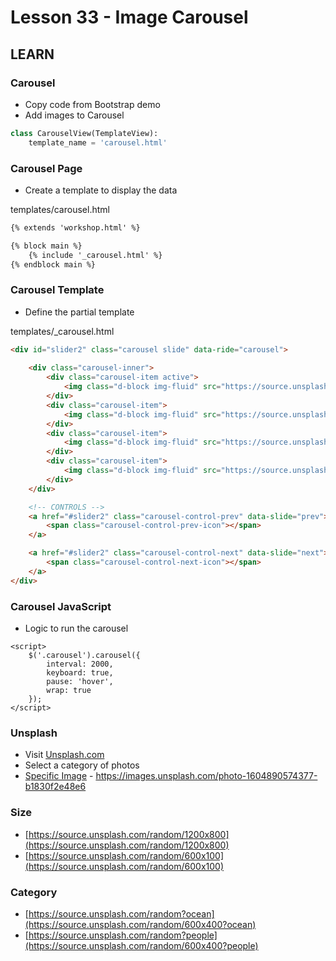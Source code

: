 # Lesson 33 - Image Carousel

## LEARN

### Carousel
* Copy code from Bootstrap demo
* Add images to Carousel

```python
class CarouselView(TemplateView):
    template_name = 'carousel.html'
```


### Carousel Page
* Create a template to display the data

templates/carousel.html

```html
{% extends 'workshop.html' %}

{% block main %}
    {% include '_carousel.html' %}
{% endblock main %}

```


### Carousel Template
* Define the partial template

templates/_carousel.html

```html
<div id="slider2" class="carousel slide" data-ride="carousel">
           
    <div class="carousel-inner">
        <div class="carousel-item active">
            <img class="d-block img-fluid" src="https://source.unsplash.com/random/1200x800?bear" alt="Bear">
        </div>
        <div class="carousel-item">
            <img class="d-block img-fluid" src="https://source.unsplash.com/random/1200x800?forest" alt="Forest">
        </div>
        <div class="carousel-item">
            <img class="d-block img-fluid" src="https://source.unsplash.com/random/1200x800?ocean" alt="Ocean">
        </div>
        <div class="carousel-item">
            <img class="d-block img-fluid" src="https://source.unsplash.com/random/1200x800?flower" alt="Flower">
        </div>
    </div>

    <!-- CONTROLS -->
    <a href="#slider2" class="carousel-control-prev" data-slide="prev">
        <span class="carousel-control-prev-icon"></span>
    </a>

    <a href="#slider2" class="carousel-control-next" data-slide="next">
        <span class="carousel-control-next-icon"></span>
    </a>
</div>
```


### Carousel JavaScript
* Logic to run the carousel

```
<script>
    $('.carousel').carousel({
        interval: 2000,
        keyboard: true,
        pause: 'hover',
        wrap: true
    });
</script>
```
 
 
### Unsplash
* Visit [Unsplash.com](https://Unsplash.com)
* Select a category of photos
* [Specific Image](https://images.unsplash.com/photo-1604890574377-b1830f2e48e6) - https://images.unsplash.com/photo-1604890574377-b1830f2e48e6


### Size
* [https://source.unsplash.com/random/1200x800](https://source.unsplash.com/random/1200x800)
* [https://source.unsplash.com/random/600x100](https://source.unsplash.com/random/600x100)


### Category
* [https://source.unsplash.com/random?ocean](https://source.unsplash.com/random/600x400?ocean)
* [https://source.unsplash.com/random?people](https://source.unsplash.com/random/600x400?people)

